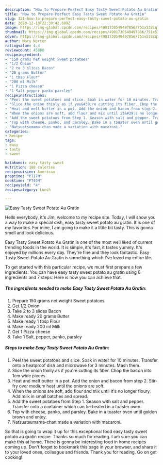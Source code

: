 ```yaml
---
description: "How to Prepare Perfect Easy Tasty Sweet Potato Au Gratin"
title: "How to Prepare Perfect Easy Tasty Sweet Potato Au Gratin"
slug: 321-how-to-prepare-perfect-easy-tasty-sweet-potato-au-gratin
date: 2020-12-10T22:39:42.699Z
image: https://img-global.cpcdn.com/recipes/4901730549497856/751x532cq70/easy-tasty-sweet-potato-au-gratin-recipe-main-photo.jpg
thumbnail: https://img-global.cpcdn.com/recipes/4901730549497856/751x532cq70/easy-tasty-sweet-potato-au-gratin-recipe-main-photo.jpg
cover: https://img-global.cpcdn.com/recipes/4901730549497856/751x532cq70/easy-tasty-sweet-potato-au-gratin-recipe-main-photo.jpg
author: Mary Norton
ratingvalue: 4.4
reviewcount: 45880
recipeingredient:
- "150 grams net weight Sweet potatoes"
- "1/2 Onion"
- "2 to 3 slices Bacon"
- "20 grams Butter"
- "1 tbsp Flour"
- "200 ml Milk"
- "1 Pizza cheese"
- "1 Salt pepper panko parsley"
recipeinstructions:
- "Peel the sweet potatoes and slice. Soak in water for 10 minutes. Transfer onto a heatproof dish and microwave for 3 minutes. Mash them."
- "Slice the onion thinly as if you&#39;re cutting its fiber. Chop the bacon into 1cm wide pieces."
- "Heat and melt butter in a pot. Add the onion and bacon from step 2. Stir-fry over medium heat until the onions are soft."
- "When the onions are soft, add flour and mix until it&#39;s no longer floury. Add milk in small batches and spread."
- "Add the sweet potatoes from Step 1. Season with salt and pepper. Transfer onto a container which can be heated in a toaster oven."
- "Top with cheese, panko, and parsley. Bake in a toaster oven until golden brown and enjoy."
- "Natsuatsumama-chan made a variation with macaroni."
categories:
- Recipe
tags:
- easy
- tasty
- sweet

katakunci: easy tasty sweet 
nutrition: 188 calories
recipecuisine: American
preptime: "PT17M"
cooktime: "PT49M"
recipeyield: "4"
recipecategory: Lunch

---
```



![Easy Tasty Sweet Potato Au Gratin](https://img-global.cpcdn.com/recipes/4901730549497856/751x532cq70/easy-tasty-sweet-potato-au-gratin-recipe-main-photo.jpg)

Hello everybody, it's Jim, welcome to my recipe site. Today, I will show you a way to make a special dish, easy tasty sweet potato au gratin. It is one of my favorites. For mine, I am going to make it a little bit tasty. This is gonna smell and look delicious.



Easy Tasty Sweet Potato Au Gratin is one of the most well liked of current trending foods in the world. It is simple, it's fast, it tastes yummy. It's enjoyed by millions every day. They're fine and they look fantastic. Easy Tasty Sweet Potato Au Gratin is something which I've loved my entire life.


To get started with this particular recipe, we must first prepare a few ingredients. You can have easy tasty sweet potato au gratin using 8 ingredients and 7 steps. Here is how you can achieve that.

<!--inarticleads1-->

##### The ingredients needed to make Easy Tasty Sweet Potato Au Gratin:

1. Prepare 150 grams net weight Sweet potatoes
1. Get 1/2 Onion
1. Take 2 to 3 slices Bacon
1. Make ready 20 grams Butter
1. Make ready 1 tbsp Flour
1. Make ready 200 ml Milk
1. Get 1 Pizza cheese
1. Take 1 Salt, pepper, panko, parsley




<!--inarticleads2-->

##### Steps to make Easy Tasty Sweet Potato Au Gratin:

1. Peel the sweet potatoes and slice. Soak in water for 10 minutes. Transfer onto a heatproof dish and microwave for 3 minutes. Mash them.
1. Slice the onion thinly as if you&#39;re cutting its fiber. Chop the bacon into 1cm wide pieces.
1. Heat and melt butter in a pot. Add the onion and bacon from step 2. Stir-fry over medium heat until the onions are soft.
1. When the onions are soft, add flour and mix until it&#39;s no longer floury. Add milk in small batches and spread.
1. Add the sweet potatoes from Step 1. Season with salt and pepper. Transfer onto a container which can be heated in a toaster oven.
1. Top with cheese, panko, and parsley. Bake in a toaster oven until golden brown and enjoy.
1. Natsuatsumama-chan made a variation with macaroni.




So that is going to wrap it up for this exceptional food easy tasty sweet potato au gratin recipe. Thanks so much for reading. I am sure you can make this at home. There is gonna be interesting food in home recipes coming up. Don't forget to bookmark this page in your browser, and share it to your loved ones, colleague and friends. Thank you for reading. Go on get cooking!
